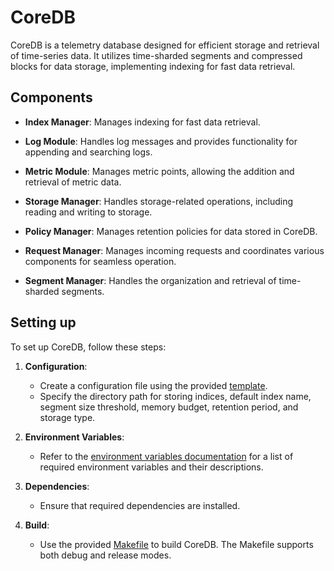 # CoreDB

CoreDB is a telemetry database designed for efficient storage and retrieval of time-series data. It utilizes time-sharded segments and compressed blocks for data storage, implementing indexing for fast data retrieval.

## Components
- **Index Manager**: Manages indexing for fast data retrieval.

- **Log Module**: Handles log messages and provides functionality for appending and searching logs.

- **Metric Module**: Manages metric points, allowing the addition and retrieval of metric data.

- **Storage Manager**: Handles storage-related operations, including reading and writing to storage.

- **Policy Manager**: Manages retention policies for data stored in CoreDB.

- **Request Manager**: Manages incoming requests and coordinates various components for seamless operation.

- **Segment Manager**: Handles the organization and retrieval of time-sharded segments.

## Setting up

To set up CoreDB, follow these steps:

1. **Configuration**:
    - Create a configuration file using the provided [template](../config/default.toml).
    - Specify the directory path for storing indices, default index name, segment size threshold, memory budget, retention period, and storage type.

2. **Environment Variables**:
    - Refer to the [environment variables documentation](./env-vars.md) for a list of required environment variables and their descriptions.

3. **Dependencies**:
    - Ensure that required dependencies are installed.

4. **Build**:
    - Use the provided [Makefile](./Makefile) to build CoreDB. The Makefile supports both debug and release modes.
